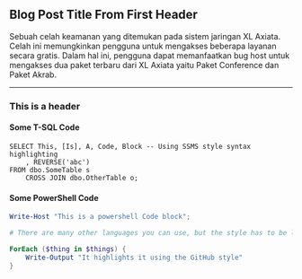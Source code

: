 ## Blog Post Title From First Header

Sebuah celah keamanan yang ditemukan pada sistem jaringan XL Axiata. Celah ini memungkinkan pengguna untuk mengakses beberapa layanan secara gratis. Dalam hal ini, pengguna dapat memanfaatkan bug host untuk mengakses dua paket terbaru dari XL Axiata yaitu Paket Conference dan Paket Akrab.

---

### This is a header

#### Some T-SQL Code

```tsql
SELECT This, [Is], A, Code, Block -- Using SSMS style syntax highlighting
    , REVERSE('abc')
FROM dbo.SomeTable s
    CROSS JOIN dbo.OtherTable o;
```

#### Some PowerShell Code

```powershell
Write-Host "This is a powershell Code block";

# There are many other languages you can use, but the style has to be loaded first

ForEach ($thing in $things) {
    Write-Output "It highlights it using the GitHub style"
}
```
